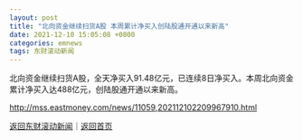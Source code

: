 ```yaml
---
layout: post
title: "北向资金继续扫货A股 本周累计净买入创陆股通开通以来新高"
date: 2021-12-10 15:05:08 +0800
categories: emnews
tags: 东财滚动新闻
---
```


北向资金继续扫货A股，全天净买入91.48亿元，已连续8日净买入。本周北向资金累计净买入达488亿元，创陆股通开通以来新高。

<http://mss.eastmoney.com/news/11059,202112102209967910.html>

[返回东财滚动新闻](//finews.withounder.com/emnews/)｜[返回首页](//finews.withounder.com/)